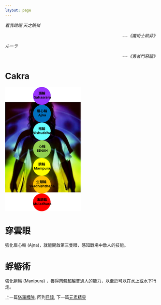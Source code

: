 ```yaml
---
layout: page
---
```


*看我跳躍 天之銀嶺*  
<p align="right"><i>−−《魔術士歐菲》</i></p>

*ルーラ*  
<p align="right"><i>−−《勇者鬥惡龍》</i></p>

# Cakra
 <img src="./Cakra.svg" Width="250" />

# 穿雲眼
強化眉心輪 (Ajna)，就能開啟第三隻眼，感知戰場中敵人的技能。

# 蜉蝣術
強化臍輪 (Manipura) ，獲得肉體超越普通人的能力，以至於可以在水上或水下行走。

上一篇[塔羅牌陣](./Tarot), 
回到[目錄](/Novel/Setting/#ch-2-documentation), 
下一篇[元素精靈](./Elementals)